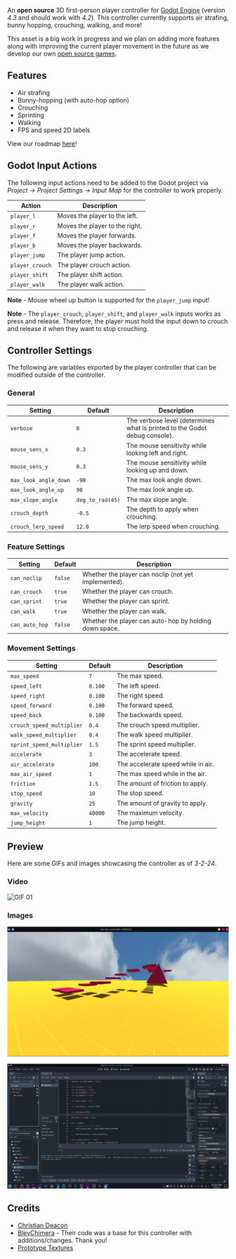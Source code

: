 An **open source** 3D first-person player controller for [Godot Engine](https://godotengine.org/) (version *4.3* and should work with *4.2*). This controller currently supports air strafing, bunny hopping, crouching, walking, and more!

This asset is a big work in progress and we plan on adding more features along with improving the current player movement in the future as we develop our own [open source games](https://moddingcommunity.com/forum/335-dot-games/).

## Features
* Air strafing
* Bunny-hopping (with auto-hop option)
* Crouching
* Sprinting
* Walking
* FPS and speed 2D labels

View our roadmap [here](https://github.com/orgs/modcommunity/projects/8)!

## Godot Input Actions
The following input actions need to be added to the Godot project via *Project -> Project Settings -> Input Map* for the controller to work properly.

| Action | Description |
| ------ | ----------- |
| `player_l` | Moves the player to the left. |
| `player_r` | Moves the player to the right. |
| `player_f` | Moves the player forwards. |
| `player_b` | Moves the player backwards. |
| `player_jump` | The player jump action. |
| `player_crouch` | The player crouch action. |
| `player_shift` | The player shift action. |
| `player_walk` | The player walk action. |

**Note** - Mouse wheel up button is supported for the `player_jump` input!

**Note** - The `player_crouch`, `player_shift`, and `player_walk` inputs works as press and release. Therefore, the player must hold the input down to crouch and release it when they want to stop crouching.

## Controller Settings
The following are variables exported by the player controller that can be modified outside of the controller.

### General
| Setting | Default | Description |
| ------- | ------- | ----------- |
| `verbose` | `0` | The verbose level (determines what is printed to the Godot debug console). |
| `mouse_sens_x` | `0.3` | The mouse sensitivity while looking left and right. |
| `mouse_sens_y` | `0.3` | The mouse sensitivity while looking up and down. |
| `max_look_angle_down` | `-90` | The max look angle down. |
| `max_look_angle_up` | `90` | The max look angle up. |
| `max_slope_angle` | `deg_to_rad(45)` | The max slope angle. |
| `crouch_depth` | `-0.5` | The depth to apply when crouching. |
| `crouch_lerp_speed` | `12.0` | The lerp speed when crouching. |

### Feature Settings
| Setting | Default | Description |
| ------- | ------- | ----------- |
| `can_noclip` | `false` | Whether the player can noclip (not yet implemented). |
| `can_crouch` | `true` | Whether the player can crouch. |
| `can_sprint` | `true` | Whether the player can sprint. |
| `can_walk` | `true` | Whether the player can walk. |
| `can_auto_hop` | `false` | Whether the player can auto-hop by holding down space. |

### Movement Settings
| Setting | Default | Description |
| ------- | ------- | ----------- |
| `max_speed` | `7` | The max speed. |
| `speed_left` | `0.100` | The left speed. |
| `speed_right` | `0.100` | The right speed. |
| `speed_forward` | `0.100` | The forward speed. |
| `speed_back` | `0.100` | The backwards speed. |
| `crouch_speed_multiplier` | `0.4` | The crouch speed multiplier. |
| `walk_speed_multiplier` | `0.4` | The walk speed multiplier. |
| `sprint_speed_multiplier` | `1.5` | The sprint speed multiplier. |
| `accelerate` | `3` | The accelerate speed. |
| `air_accelerate` | `100` | The accelerate speed while in air. |
| `max_air_speed` | `1` | The max speed while in the air. |
| `friction` | `1.5` | The amount of friction to apply. |
| `stop_speed` | `10` | The stop speed. |
| `gravity` | `25` | The amount of gravity to apply. |
| `max_velocity` | `40000` | The maximum velocity. |
| `jump_height` | `1` | The jump height. |


## Preview
Here are some GIFs and images showcasing the controller as of *3-2-24*.

### Video
![GIF 01](./images/previewgif1.gif)

### Images
![Image 01](./images/preview1.png)

![Image 02](./images/preview2.png)

## Credits
* [Christian Deacon](https://github.com/gamemann)
* [BleyChimera](https://github.com/BleyChimera) - Their code was a base for this controller with additions/changes. Thank you!
* [Prototype Textures](https://www.kenney.nl/assets/prototype-textures)